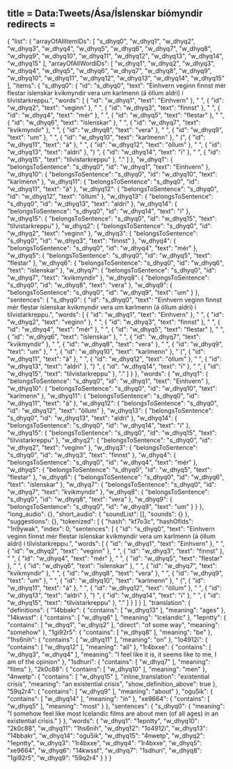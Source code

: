 title = Data:Tweets/Ása/Íslenskar bíómyndir
redirects =
---

{
    "list": {
        "arrayOfAllItemIDs": [
            "s_dhyq0",
            "w_dhyq1",
            "w_dhyq2",
            "w_dhyq3",
            "w_dhyq4",
            "w_dhyq5",
            "w_dhyq6",
            "w_dhyq7",
            "w_dhyq8",
            "w_dhyq9",
            "w_dhyq10",
            "w_dhyq11",
            "w_dhyq12",
            "w_dhyq13",
            "w_dhyq14",
            "w_dhyq15"
        ],
        "arrayOfAllWordIDs": [
            "w_dhyq1",
            "w_dhyq2",
            "w_dhyq3",
            "w_dhyq4",
            "w_dhyq5",
            "w_dhyq6",
            "w_dhyq7",
            "w_dhyq8",
            "w_dhyq9",
            "w_dhyq10",
            "w_dhyq11",
            "w_dhyq12",
            "w_dhyq13",
            "w_dhyq14",
            "w_dhyq15"
        ],
        "items": {
            "s_dhyq0": {
                "id": "s_dhyq0",
                "text": "Einhvern veginn finnst mér flestar íslenskar kvikmyndir vera um karlmenn (á öllum aldri) í tilvistarkreppu.",
                "words": [
                    {
                        "id": "w_dhyq1",
                        "text": "Einhvern"
                    },
                    " ",
                    {
                        "id": "w_dhyq2",
                        "text": "veginn"
                    },
                    " ",
                    {
                        "id": "w_dhyq3",
                        "text": "finnst"
                    },
                    " ",
                    {
                        "id": "w_dhyq4",
                        "text": "mér"
                    },
                    " ",
                    {
                        "id": "w_dhyq5",
                        "text": "flestar"
                    },
                    " ",
                    {
                        "id": "w_dhyq6",
                        "text": "íslenskar"
                    },
                    " ",
                    {
                        "id": "w_dhyq7",
                        "text": "kvikmyndir"
                    },
                    " ",
                    {
                        "id": "w_dhyq8",
                        "text": "vera"
                    },
                    " ",
                    {
                        "id": "w_dhyq9",
                        "text": "um"
                    },
                    " ",
                    {
                        "id": "w_dhyq10",
                        "text": "karlmenn"
                    },
                    " (",
                    {
                        "id": "w_dhyq11",
                        "text": "á"
                    },
                    " ",
                    {
                        "id": "w_dhyq12",
                        "text": "öllum"
                    },
                    " ",
                    {
                        "id": "w_dhyq13",
                        "text": "aldri"
                    },
                    ") ",
                    {
                        "id": "w_dhyq14",
                        "text": "í"
                    },
                    " ",
                    {
                        "id": "w_dhyq15",
                        "text": "tilvistarkreppu"
                    },
                    "."
                ]
            },
            "w_dhyq1": {
                "belongsToSentence": "s_dhyq0",
                "id": "w_dhyq1",
                "text": "Einhvern"
            },
            "w_dhyq10": {
                "belongsToSentence": "s_dhyq0",
                "id": "w_dhyq10",
                "text": "karlmenn"
            },
            "w_dhyq11": {
                "belongsToSentence": "s_dhyq0",
                "id": "w_dhyq11",
                "text": "á"
            },
            "w_dhyq12": {
                "belongsToSentence": "s_dhyq0",
                "id": "w_dhyq12",
                "text": "öllum"
            },
            "w_dhyq13": {
                "belongsToSentence": "s_dhyq0",
                "id": "w_dhyq13",
                "text": "aldri"
            },
            "w_dhyq14": {
                "belongsToSentence": "s_dhyq0",
                "id": "w_dhyq14",
                "text": "í"
            },
            "w_dhyq15": {
                "belongsToSentence": "s_dhyq0",
                "id": "w_dhyq15",
                "text": "tilvistarkreppu"
            },
            "w_dhyq2": {
                "belongsToSentence": "s_dhyq0",
                "id": "w_dhyq2",
                "text": "veginn"
            },
            "w_dhyq3": {
                "belongsToSentence": "s_dhyq0",
                "id": "w_dhyq3",
                "text": "finnst"
            },
            "w_dhyq4": {
                "belongsToSentence": "s_dhyq0",
                "id": "w_dhyq4",
                "text": "mér"
            },
            "w_dhyq5": {
                "belongsToSentence": "s_dhyq0",
                "id": "w_dhyq5",
                "text": "flestar"
            },
            "w_dhyq6": {
                "belongsToSentence": "s_dhyq0",
                "id": "w_dhyq6",
                "text": "íslenskar"
            },
            "w_dhyq7": {
                "belongsToSentence": "s_dhyq0",
                "id": "w_dhyq7",
                "text": "kvikmyndir"
            },
            "w_dhyq8": {
                "belongsToSentence": "s_dhyq0",
                "id": "w_dhyq8",
                "text": "vera"
            },
            "w_dhyq9": {
                "belongsToSentence": "s_dhyq0",
                "id": "w_dhyq9",
                "text": "um"
            }
        },
        "sentences": {
            "s_dhyq0": {
                "id": "s_dhyq0",
                "text": "Einhvern veginn finnst mér flestar íslenskar kvikmyndir vera um karlmenn (á öllum aldri) í tilvistarkreppu.",
                "words": [
                    {
                        "id": "w_dhyq1",
                        "text": "Einhvern"
                    },
                    " ",
                    {
                        "id": "w_dhyq2",
                        "text": "veginn"
                    },
                    " ",
                    {
                        "id": "w_dhyq3",
                        "text": "finnst"
                    },
                    " ",
                    {
                        "id": "w_dhyq4",
                        "text": "mér"
                    },
                    " ",
                    {
                        "id": "w_dhyq5",
                        "text": "flestar"
                    },
                    " ",
                    {
                        "id": "w_dhyq6",
                        "text": "íslenskar"
                    },
                    " ",
                    {
                        "id": "w_dhyq7",
                        "text": "kvikmyndir"
                    },
                    " ",
                    {
                        "id": "w_dhyq8",
                        "text": "vera"
                    },
                    " ",
                    {
                        "id": "w_dhyq9",
                        "text": "um"
                    },
                    " ",
                    {
                        "id": "w_dhyq10",
                        "text": "karlmenn"
                    },
                    " (",
                    {
                        "id": "w_dhyq11",
                        "text": "á"
                    },
                    " ",
                    {
                        "id": "w_dhyq12",
                        "text": "öllum"
                    },
                    " ",
                    {
                        "id": "w_dhyq13",
                        "text": "aldri"
                    },
                    ") ",
                    {
                        "id": "w_dhyq14",
                        "text": "í"
                    },
                    " ",
                    {
                        "id": "w_dhyq15",
                        "text": "tilvistarkreppu"
                    },
                    "."
                ]
            }
        },
        "words": {
            "w_dhyq1": {
                "belongsToSentence": "s_dhyq0",
                "id": "w_dhyq1",
                "text": "Einhvern"
            },
            "w_dhyq10": {
                "belongsToSentence": "s_dhyq0",
                "id": "w_dhyq10",
                "text": "karlmenn"
            },
            "w_dhyq11": {
                "belongsToSentence": "s_dhyq0",
                "id": "w_dhyq11",
                "text": "á"
            },
            "w_dhyq12": {
                "belongsToSentence": "s_dhyq0",
                "id": "w_dhyq12",
                "text": "öllum"
            },
            "w_dhyq13": {
                "belongsToSentence": "s_dhyq0",
                "id": "w_dhyq13",
                "text": "aldri"
            },
            "w_dhyq14": {
                "belongsToSentence": "s_dhyq0",
                "id": "w_dhyq14",
                "text": "í"
            },
            "w_dhyq15": {
                "belongsToSentence": "s_dhyq0",
                "id": "w_dhyq15",
                "text": "tilvistarkreppu"
            },
            "w_dhyq2": {
                "belongsToSentence": "s_dhyq0",
                "id": "w_dhyq2",
                "text": "veginn"
            },
            "w_dhyq3": {
                "belongsToSentence": "s_dhyq0",
                "id": "w_dhyq3",
                "text": "finnst"
            },
            "w_dhyq4": {
                "belongsToSentence": "s_dhyq0",
                "id": "w_dhyq4",
                "text": "mér"
            },
            "w_dhyq5": {
                "belongsToSentence": "s_dhyq0",
                "id": "w_dhyq5",
                "text": "flestar"
            },
            "w_dhyq6": {
                "belongsToSentence": "s_dhyq0",
                "id": "w_dhyq6",
                "text": "íslenskar"
            },
            "w_dhyq7": {
                "belongsToSentence": "s_dhyq0",
                "id": "w_dhyq7",
                "text": "kvikmyndir"
            },
            "w_dhyq8": {
                "belongsToSentence": "s_dhyq0",
                "id": "w_dhyq8",
                "text": "vera"
            },
            "w_dhyq9": {
                "belongsToSentence": "s_dhyq0",
                "id": "w_dhyq9",
                "text": "um"
            }
        }
    },
    "long_audio": {},
    "short_audio": {
        "soundList": [],
        "sounds": {}
    },
    "suggestions": {},
    "tokenized": [
        {
            "hash": "kf7o3c",
            "hashOfIds": "1n9ywak",
            "index": 0,
            "sentences": [
                {
                    "id": "s_dhyq0",
                    "text": "Einhvern veginn finnst mér flestar íslenskar kvikmyndir vera um karlmenn (á öllum aldri) í tilvistarkreppu.",
                    "words": [
                        {
                            "id": "w_dhyq1",
                            "text": "Einhvern"
                        },
                        " ",
                        {
                            "id": "w_dhyq2",
                            "text": "veginn"
                        },
                        " ",
                        {
                            "id": "w_dhyq3",
                            "text": "finnst"
                        },
                        " ",
                        {
                            "id": "w_dhyq4",
                            "text": "mér"
                        },
                        " ",
                        {
                            "id": "w_dhyq5",
                            "text": "flestar"
                        },
                        " ",
                        {
                            "id": "w_dhyq6",
                            "text": "íslenskar"
                        },
                        " ",
                        {
                            "id": "w_dhyq7",
                            "text": "kvikmyndir"
                        },
                        " ",
                        {
                            "id": "w_dhyq8",
                            "text": "vera"
                        },
                        " ",
                        {
                            "id": "w_dhyq9",
                            "text": "um"
                        },
                        " ",
                        {
                            "id": "w_dhyq10",
                            "text": "karlmenn"
                        },
                        " (",
                        {
                            "id": "w_dhyq11",
                            "text": "á"
                        },
                        " ",
                        {
                            "id": "w_dhyq12",
                            "text": "öllum"
                        },
                        " ",
                        {
                            "id": "w_dhyq13",
                            "text": "aldri"
                        },
                        ") ",
                        {
                            "id": "w_dhyq14",
                            "text": "í"
                        },
                        " ",
                        {
                            "id": "w_dhyq15",
                            "text": "tilvistarkreppu"
                        },
                        "."
                    ]
                }
            ]
        }
    ],
    "translation": {
        "definitions": {
            "14bbakr": {
                "contains": [
                    "w_dhyq13"
                ],
                "meaning": "ages"
            },
            "14kwssf": {
                "contains": [
                    "w_dhyq6"
                ],
                "meaning": "Icelandic"
            },
            "1epntty": {
                "contains": [
                    "w_dhyq1",
                    "w_dhyq2"
                ],
                "direct": "of some way",
                "meaning": "somehow"
            },
            "1gi92r5": {
                "contains": [
                    "w_dhyq8"
                ],
                "meaning": "be"
            },
            "1hs6nih": {
                "contains": [
                    "w_dhyq11"
                ],
                "meaning": "on"
            },
            "1o4912i": {
                "contains": [
                    "w_dhyq12"
                ],
                "meaning": "all"
            },
            "1r4bxxe": {
                "contains": [
                    "w_dhyq3",
                    "w_dhyq4"
                ],
                "meaning": "I feel like it is, it seems like to me, I am of the opinion"
            },
            "1sdhuri": {
                "contains": [
                    "w_dhyq7"
                ],
                "meaning": "films"
            },
            "2k0c88": {
                "contains": [
                    "w_dhyq10"
                ],
                "meaning": "men"
            },
            "4nwetp": {
                "contains": [
                    "w_dhyq15"
                ],
                "inline_translation": "existential crisis",
                "meaning": "an existential crisis",
                "show_definition_above": true
            },
            "59q2r4": {
                "contains": [
                    "w_dhyq9"
                ],
                "meaning": "about"
            },
            "ogu5ik": {
                "contains": [
                    "w_dhyq14"
                ],
                "meaning": "in"
            },
            "xe9664": {
                "contains": [
                    "w_dhyq5"
                ],
                "meaning": "most"
            }
        },
        "sentences": {
            "s_dhyq0": {
                "meaning": "I somehow feel like most Icelandic films are about men (of all ages) in an existential crisis."
            }
        },
        "words": {
            "w_dhyq1": "1epntty",
            "w_dhyq10": "2k0c88",
            "w_dhyq11": "1hs6nih",
            "w_dhyq12": "1o4912i",
            "w_dhyq13": "14bbakr",
            "w_dhyq14": "ogu5ik",
            "w_dhyq15": "4nwetp",
            "w_dhyq2": "1epntty",
            "w_dhyq3": "1r4bxxe",
            "w_dhyq4": "1r4bxxe",
            "w_dhyq5": "xe9664",
            "w_dhyq6": "14kwssf",
            "w_dhyq7": "1sdhuri",
            "w_dhyq8": "1gi92r5",
            "w_dhyq9": "59q2r4"
        }
    }
}